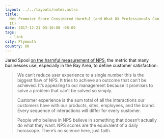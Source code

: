 ```yaml
---
layout: ../../layouts/notes.astro
title:
  Net Promoter Score Considered Harmful (and What UX Professionals Can Do About
  It)
date: 2017-12-21 03:10:00 -08:00
tags:
  - link
city: Plymouth
country: UK
---
```


Jared Spool [on the harmful measurement of NPS](https://blog.usejournal.com/net-promoter-score-considered-harmful-and-what-ux-professionals-can-do-about-it-fe7a132f4430), the metric that many businesses use, especially in the Bay Area, to define customer satisfaction:

> We can’t reduce user experience to a single number
> this is the biggest flaw of NPS. It tries to achieve an outcome that can’t be achieved. It’s appealing to our management because it promises to solve a problem that can’t be solved so simply.
>
> Customer experience is the sum total of all the interactions our customers have with our products, sites, employees, and the brand. Every sequence of interactions will differ for every customer.
>
> People who believe in NPS believe in something that doesn’t actually do what they want. NPS scores are the equivalent of a daily horoscope. There’s no science here, just faith.
